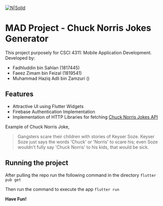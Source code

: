 [![N|Solid](https://upload.wikimedia.org/wikipedia/commons/thumb/1/17/Google-flutter-logo.png/799px-Google-flutter-logo.png)](https://flutter.dev)

# MAD Project - Chuck Norris Jokes Generator

This project purposely for CSCI 4311: Mobile Application Development. Developed by:

- Fadhluddin bin Sahlan (1817445)
- Faeez Zimam bin Feizal (1819541)
- Muhammad Haziq Adli bin Zamzuri ()

## Features

- Attractive UI using Flutter Widgets
- Firebase Authentication Implementation
- Implementation of HTTP Libraries for fetching [Chuck Norris Jokes API][api]

Example of Chuck Norris Joke,

> Gangsters scare their children with stories of
> Keyser Soze. Keyser Soze just says the words 'Chuck' or
> 'Norris' to scare his; even Soze wouldn't fully say
> 'Chuck Norris' to his kids, that would be sick.

## Running the project

After pulling the repo run the following command in the directory
`flutter pub get`

Then run the command to execute the app
`flutter run`

**Have Fun!**

   [api]: <https://api.chucknorris.io/>